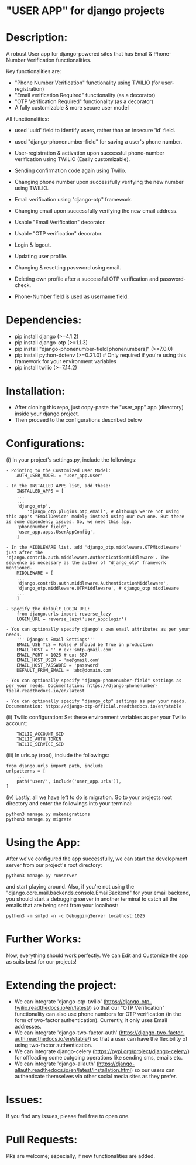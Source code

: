 # "USER APP" for django projects



# Description:

A robust User app for django-powered sites that has Email & Phone-Number Verification functionalities. 

Key functionalities are:

- "Phone Number Verification" functionality using TWILIO (for user-registration)
- "Email verification Required" functionality (as a decorator)
- "OTP Verification Required" functionality (as a decorator)
- A fully customizable & more secure user model

All functionalities:

- used 'uuid' field to identify users, rather than an insecure 'id' field.
- used "django-phonenumber-field" for saving a user's phone number.

- User-registration & activation upon successful phone-number verification using TWILIO (Easily customizable).
- Sending confirmation code again using Twilio.
- Changing phone number upon successfully verifying the new number using TWILIO.

- Email verification using "django-otp" framework.
- Changing email upon successfully verifying the new email address.
- Usable "Email Verification" decorator.
- Usable "OTP verification" decorator.

- Login & logout.
- Updating user profile.
- Changing & resetting password using email.
- Deleting own profile after a successful OTP verification and password-check.
- Phone-Number field is used as username field.



# Dependencies:
- pip install django (>=4.1.2)
- pip install django-otp (>=1.1.3)
- pip install "django-phonenumber-field[phonenumbers]" (>=7.0.0)
- pip install python-dotenv (>=0.21.0) # Only required if you're using this framework for your environment variables
- pip install twilio (>=7.14.2)



# Installation:
- After cloning this repo, just copy-paste the "user_app" app (directory) inside your django project.
- Then proceed to the configurations described below



# Configurations:

(i) In your project's settings.py, include the followings:

	- Pointing to the Customized User Model:
		AUTH_USER_MODEL = 'user_app.user'

	- In the INSTALLED_APPS list, add these:
		INSTALLED_APPS = [
		...
		...
		'django_otp',
	    	'django_otp.plugins.otp_email', # Although we're not using this app's "EmailDevice" model; instead using our own one. But there is some dependency issues. So, we need this app.
		'phonenumber_field',
		'user_app.apps.UserAppConfig',
		]

	- In the MIDDLEWARE list, add 'django_otp.middleware.OTPMiddleware' just after the 'django.contrib.auth.middleware.AuthenticationMiddleware'. The sequence is necessary as the author of "django_otp" framework mentioned.
		MIDDLEWARE = [
		...
		'django.contrib.auth.middleware.AuthenticationMiddleware',
		'django_otp.middleware.OTPMiddleware', # django_otp middleware
		...
		]

	- Specify the default LOGIN_URL:	
		from django.urls import reverse_lazy
		LOGIN_URL = reverse_lazy('user_app:login')
		
	- You can optionally specify django's own email attributes as per your needs.
		''' Django's Email Settings'''
		EMAIL_USE_TLS = False # Should be True in production
		EMAIL_HOST = '' # ex:'smtp.gmail.com'
		EMAIL_PORT = 1025 # ex: 587
		EMAIL_HOST_USER = 'me@gmail.com'
		EMAIL_HOST_PASSWORD = 'password'
		DEFAULT_FROM_EMAIL = 'abc@domain.com'
	
	- You can optionally specify "django-phonenumber-field" settings as per your needs. Documentation: https://django-phonenumber-field.readthedocs.io/en/latest
	
	- You can optionally specify "django_otp" settings as per your needs. Documentation: https://django-otp-official.readthedocs.io/en/stable
	
	
(ii) Twilio configuration: Set these environment variables as per your Twilio account:
		
		TWILIO_ACCOUNT_SID
		TWILIO_AUTH_TOKEN
		TWILIO_SERVICE_SID
	
			
(iii) In urls.py (root), include the followings:

	from django.urls import path, include
	urlpatterns = [
	    ...
	    path('user/', include('user_app.urls')),
	]
	

(iv) Lastly, all we have left to do is migration. Go to your projects root directory and enter the followings into your terminal:

	python3 manage.py makemigrations
	python3 manage.py migrate
	
	

# Using the App:

After we've configured the app successfully, we can start the development server from our project's root directory:

	python3 manage.py runserver
	
and start playing around. Also, if you're not using the "django.core.mail.backends.console.EmailBackend" for your email backend, you should start a debugging server in another terminal to catch all the emails that are being sent from your localhost:
	
	python3 -m smtpd -n -c DebuggingServer localhost:1025
	


# Further Works: 
Now, everything should work perfectly. We can Edit and Customize the app as suits best for our projects!



# Extending the project:
- We can integrate 'django-otp-twilio' (https://django-otp-twilio.readthedocs.io/en/latest/) so that our "OTP Verification" functionality can also use phone numbers for OTP verification (in the form of two-factor authentication). Currently, it only uses Email addresses.
- We can integrate 'django-two-factor-auth' (https://django-two-factor-auth.readthedocs.io/en/stable/) so that a user can have the flexibility of using two-factor authentication.
- We can integrate django-celery (https://pypi.org/project/django-celery/) for offloading some outgoing operations like sending sms, emails etc.
- We can integrate 'django-allauth' (https://django-allauth.readthedocs.io/en/latest/installation.html) so our users can authenticate themselves via other social media sites as they prefer.



# Issues: 
If you find any issues, please feel free to open one.



# Pull Requests: 
PRs are welcome; especially, if new functionalities are added.
	
	
	



